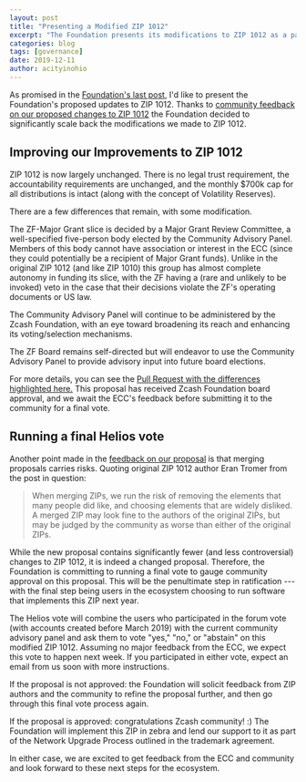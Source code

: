 ```yaml
---
layout: post
title: "Presenting a Modified ZIP 1012"
excerpt: "The Foundation presents its modifications to ZIP 1012 as a path forward for NU4."
categories: blog
tags: [governance]
date: 2019-12-11
author: acityinohio
---
```


As promised in the [Foundation's last post](/blog/nu4-next-steps/), I'd like to present the Foundation's proposed updates to ZIP 1012. Thanks to [community feedback on our proposed changes to ZIP 1012](https://forum.zcashcommunity.com/t/community-sentiment-polling-results-nu4/35560/5) the Foundation decided to significantly scale back the modifications we made to ZIP 1012. 

## Improving our Improvements to ZIP 1012

ZIP 1012 is now largely unchanged. There is no legal trust requirement, the accountability requirements are unchanged, and the monthly $700k cap for all distributions is intact (along with the concept of Volatility Reserves).

There are a few differences that remain, with some modification.

The ZF-Major Grant slice is decided by a Major Grant Review Committee, a well-specified five-person body elected by the Community Advisory Panel. Members of this body cannot have association or interest in the ECC (since they could potentially be a recipient of Major Grant funds). Unlike in the original ZIP 1012 (and like ZIP 1010) this group has almost complete autonomy in funding its slice, with the ZF having a (rare and unlikely to be invoked) veto in the case that their decisions violate the ZF's operating documents or US law.

The Community Advisory Panel will continue to be administered by the Zcash Foundation, with an eye toward broadening its reach and enhancing its voting/selection mechanisms. 

The ZF Board remains self-directed but will endeavor to use the Community Advisory Panel to provide advisory input into future board elections.

For more details, you can see the [Pull Request with the differences highlighted here.](https://github.com/zcash/zips/pull/308/files) This proposal has received Zcash Foundation board approval, and we await the ECC's feedback before submitting it to the community for a final vote.

## Running a final Helios vote

Another point made in the [feedback on our proposal](https://forum.zcashcommunity.com/t/community-sentiment-polling-results-nu4/35560/5) is that merging proposals carries risks. Quoting original ZIP 1012 author Eran Tromer from the post in question:

> When merging ZIPs, we run the risk of removing the elements that many people did like, and choosing elements that are widely disliked. A merged ZIP may look fine to the authors of the original ZIPs, but may be judged by the community as worse than either of the original ZIPs. 

While the new proposal contains significantly fewer (and less controversial) changes to ZIP 1012, it is indeed a changed proposal. Therefore, the Foundation is committing to running a final vote to gauge community approval on this proposal. This will be the penultimate step in ratification --- with the final step being users in the ecosystem choosing to run software that implements this ZIP next year.

The Helios vote will combine the users who participated in the forum vote (with accounts created before March 2019) with the current community advisory panel and ask them to vote "yes," "no," or "abstain" on this modified ZIP 1012. Assuming no major feedback from the ECC, we expect this vote to happen next week. If you participated in either vote, expect an email from us soon with more instructions.

If the proposal is not approved: the Foundation will solicit feedback from ZIP authors and the community to refine the proposal further, and then go through this final vote process again.

If the proposal is approved: congratulations Zcash community! :) The Foundation will implement this ZIP in zebra and lend our support to it as part of the Network Upgrade Process outlined in the trademark agreement.

In either case, we are excited to get feedback from the ECC and community and look forward to these next steps for the ecosystem.
